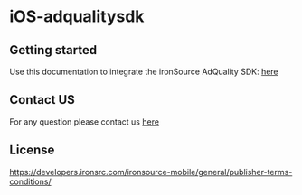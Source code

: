# iOS-adqualitysdk

## Getting started
Use this documentation to integrate the ironSource AdQuality SDK: [here](https://support.soomla.com/hc/en-us/articles/4404831674641?agent=ios)


## Contact US 
For any question please contact us [here](https://ironsrc.formtitan.com/knowledge-center#/)

## License 
https://developers.ironsrc.com/ironsource-mobile/general/publisher-terms-conditions/